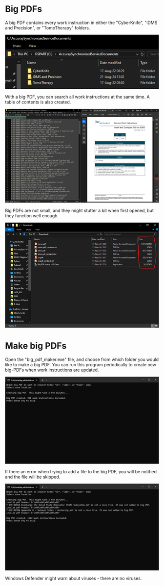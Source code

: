 # Big PDFs

A big PDF contains every work instruction in either the "CyberKnife", "iDMS and Precision", or "TomoTherapy" folders.

![AccuraySynchronizedServiceDocuments](/images/sync_docs.png)

With a big PDF, you can search all work instructions at the same time. A table of contents is also created.

![Output files](/images/output_files.png)

Big PDFs are not small, and they might stutter a bit when first opened, but they function well enough.

![Explorer](/images/explorer.png)

# Make big PDFs

Open the "big_pdf_maker.exe" file, and choose from which folder you would like to make a big PDF. You can run this program periodically to create new big-PDFs when work instructions are updated.

![CLI with no error](/images/CLI_no_error.png)

If there an error when trying to add a file to the big PDF, you will be notified and the file will be skipped.

![CLI with errors](/images/CLI_error.png)

Windows Defender might warn about viruses - there are no viruses.